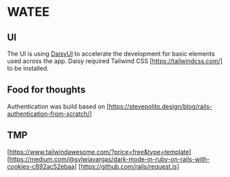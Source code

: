 # WATEE

## UI
The UI is using [DaisyUI](https://daisyui.com/) to accelerate the development for basic elements used across the app. Daisy required Tailwind CSS [https://tailwindcss.com/] to be installed.

## Food for thoughts

Authentication was build based on [https://stevepolito.design/blog/rails-authentication-from-scratch/]

## TMP
[https://www.tailwindawesome.com/?price=free&type=template]
[https://medium.com/@sylwiavargas/dark-mode-in-ruby-on-rails-with-cookies-c892ac52ebaa]
[https://github.com/rails/request.js]

